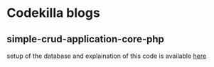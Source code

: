 # Codekilla blogs
## simple-crud-application-core-php
setup of the database and explaination of this code is available [here](https://codekilla.com/simple-crud-application-in-core-php/)

